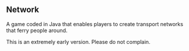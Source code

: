 Network
-------

A game coded in Java that enables players to create transport networks that ferry people around.

This is an extremely early version. Please do not complain.
